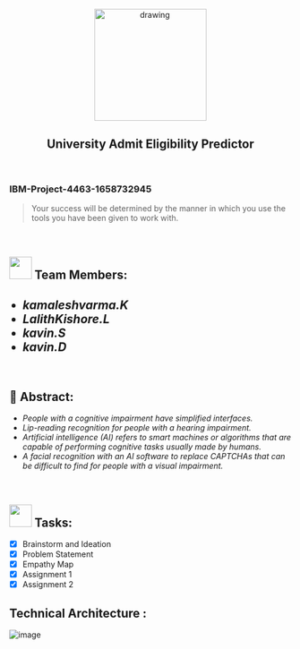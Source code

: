 <br>
<div align="center">
<img src="https://upload.wikimedia.org/wikipedia/commons/5/51/IBM_logo.svg"  align="center" alt="drawing" width="200" />
  <h2 align="center"> University Admit Eligibility Predictor <br></h2>

  </div>
 <br> 
 <h3>IBM-Project-4463-1658732945</h3>  
    
    
> Your success will be determined by the manner in which you use the tools you have been given to work with.  
<br>
  

<h2><img src="https://raw.githubusercontent.com/Tarikul-Islam-Anik/Animated-Fluent-Emojis/master/Emojis/People%20with%20professions/Man%20Technologist%20Light%20Skin%20Tone.png" width="40px"> Team Members: </h2> 
<ul><i><h2>
  <li>  kamaleshvarma.K </li>
  <li> LalithKishore.L </li>
  <li> kavin.S </li>
  <li> kavin.D </li>
  </i>
  </ul>
<br>
<h2>📃 Abstract:</h2><i>
<ul>
<li> People with a cognitive impairment have simplified interfaces. </li>
<li>Lip-reading recognition for people with a hearing impairment. </li>
<li>Artificial intelligence (AI) refers to smart machines or algorithms that are capable of performing cognitive tasks usually made by humans. </li>
<li>A facial recognition with an AI software to replace CAPTCHAs that can be difficult to find for people with a visual impairment. </li>
  </i>
  </ul>
<br>
 
  <!-- tasks -->
  <h2> <img src="https://raw.githubusercontent.com/Tarikul-Islam-Anik/Animated-Fluent-Emojis/master/Emojis/Hand%20gestures/Mechanical%20Arm.png" width="40px"> Tasks: </h2>
  
- [x] Brainstorm and Ideation <br>
- [x] Problem Statement <br>
- [x] Empathy Map <br>
- [x] Assignment 1 <br>
- [x] Assignment 2  <br>

## Technical Architecture : 

![image]()
